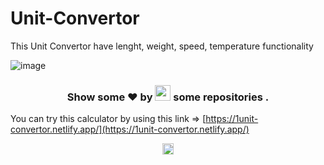 # Unit-Convertor
 This Unit Convertor have lenght, weight, speed, temperature functionality
 

 ![image](https://github.com/Shubh99992/Unit-Calculator/assets/105529358/0f14484e-a430-46a1-9717-c0736b3d9305)

 <!-- footer comment -->
<h3 align="center">Show some ❤ by <img src="https://imgur.com/o7ncZFp.jpg" height=25px width=25px> some repositories .</h3>
</center>

You can try this calculator by using this link => [https://1unit-convertor.netlify.app/](https://1unit-convertor.netlify.app/)

<!-- rocket gif -->
<p align="center"> <img src="https://github.com/TheDudeThatCode/TheDudeThatCode/blob/master/Assets/Rocket.gif" width="18px"></p>
